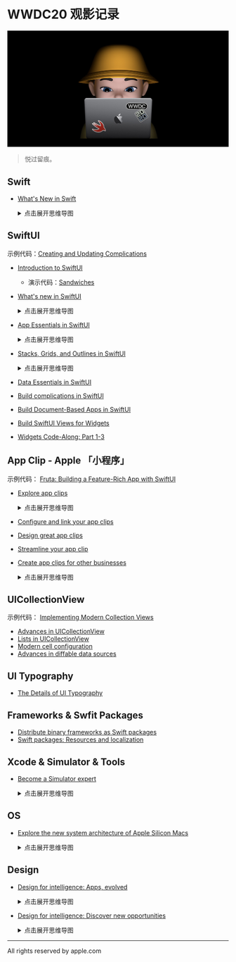 # WWDC20 观影记录

![WWDC20](./Assets/wwdc20.jpg)

> 悦过留痕。

## Swift

- [What's New in Swift](https://wwdc.io/share/wwdc20/10170)

  <details><summary>点击展开思维导图</summary>
          <a href="https://share.mubu.com/doc/41BTbnA2hAo#mindmap">
    <img src="./MindMaps/What'sNewinSwift.png" alt="What's New in Swift">
  </a></details>

## SwiftUI

示例代码：[Creating and Updating Complications](./CreatingAndUpdatingComplications)

- [Introduction to SwiftUI](https://developer.apple.com/videos/play/wwdc2020/10119/)

  - 演示代码：[Sandwiches](./Sandwiches)

- [What's new in SwiftUI](https://developer.apple.com/videos/play/wwdc2020/10041/)

  <details><summary>点击展开思维导图</summary>
    <a href="https://share.mubu.com/doc/4dFaRSVP_ho">
    <img src="./MindMaps/What'snewinSwiftUI.png" alt="What's new in SwiftUI">
  </a></details>

- [App Essentials in SwiftUI](https://developer.apple.com/wwdc20/10037)

  <details><summary>点击展开思维导图</summary>
        <a href="https://share.mubu.com/doc/7R3LEB4eUZo">
    <img src="./MindMaps/AppEssentialsinSwiftUI.png" alt="App Essentials in SwiftUI">
  </a></details>

- [Stacks, Grids, and Outlines in SwiftUI](https://wwdc.io/share/wwdc20/10031)

  <details><summary>点击展开思维导图</summary>
        <a href="https://share.mubu.com/doc/3PiEJlsmWao">
    <img src="./MindMaps/StacksGridsandOutlinesinSwiftUI.png" alt="Stacks, Grids, and Outlines in SwiftUI">
  </a></details>

- [Data Essentials in SwiftUI](https://wwdc.io/share/wwdc20/10040)

- [Build complications in SwiftUI](https://developer.apple.com/videos/play/wwdc2020/10048/)

- [Build Document-Based Apps in SwiftUI]()

- [Build SwiftUI Views for Widgets]()

- [Widgets Code-Along: Part 1-3]()

## App Clip - Apple 「小程序」

示例代码： [Fruta: Building a Feature-Rich App with SwiftUI](./FrutaBuildingAFeatureRichAppWithSwiftUI)

- [Explore app clips](https://developer.apple.com/videos/play/wwdc2020/10174)

  <details><summary>点击展开思维导图</summary>
        <a href="https://share.mubu.com/doc/7FTS-wuvaio">
    <img src="./MindMaps/ExploreAppClips.png" alt="Explore app clips">
  </a></details>

- [Configure and link your app clips](https://developer.apple.com/videos/play/wwdc2020/10146/)

- [Design great app clips](https://developer.apple.com/videos/play/wwdc2020/10172)

- [Streamline your app clip](https://developer.apple.com/videos/play/wwdc2020/10120)

- [Create app clips for other businesses](https://wwdc.io/share/wwdc20/10118)

  <details><summary>点击展开思维导图</summary>
          <a href="https://share.mubu.com/doc/6gmq5SaGQIo">
    <img src="./MindMaps/CreateAppClipsforOtherBusinesses.png" alt="Create app clips for other businesses">
  </a></details>

## UICollectionView

示例代码： [Implementing Modern Collection Views](./ImplementingModernCollectionViews)

- [Advances in UICollectionView](https://developer.apple.com/videos/play/wwdc2020/10097/)
- [Lists in UICollectionView](https://developer.apple.com/videos/play/wwdc2020/10026/)
- [Modern cell configuration](https://developer.apple.com/videos/play/wwdc2020/10027/)
- [Advances in diffable data sources](https://developer.apple.com/videos/play/wwdc2020/10045/)

## UI Typography

- [The Details of UI Typography]()

## Frameworks & Swfit Packages

- [Distribute binary frameworks as Swift packages](https://developer.apple.com/videos/play/wwdc2020/10147/)
- [Swift packages: Resources and localization](https://developer.apple.com/videos/play/wwdc2020/10169/)

## Xcode & Simulator & Tools

- [Become a Simulator expert](https://wwdc.io/share/wwdc20/10647)

  <details><summary>点击展开思维导图</summary>
          <a href="https://share.mubu.com/doc/2FyUzURwsYE">
    <img src="./MindMaps/BecomeaSimulatorexpert.jpg" alt="Become a Simulator expert">
  </a></details>

## OS

- [Explore the new system architecture of Apple Silicon Macs](https://wwdc.io/share/wwdc20/10686)

  <details><summary>点击展开思维导图</summary>
          <a href="https://share.mubu.com/doc/1X7OxNkedYE">
    <img src="./MindMaps/ExplorethenewsystemarchitectureofAppleSiliconMacs.png" alt="Explore the new system architecture of Apple Silicon Macs">
  </a></details>

## Design

- [Design for intelligence: Apps, evolved](https://wwdc.io/share/wwdc20/10086)

  <details><summary>点击展开思维导图</summary>
            <a href="https://share.mubu.com/doc/7OSEi8Pc4QE">
    <img src="./MindMaps/Designforintelligence_Apps_evolved.png" alt="Design for intelligence: Apps, evolved">
  </a></details>

- [Design for intelligence: Discover new opportunities](https://wwdc.io/share/wwdc20/10088)

  <details><summary>点击展开思维导图</summary>
            <a href="https://share.mubu.com/doc/3mhirAakAkE">
    <img src="./MindMaps/Designforintelligence_Discovernewopportunities.png" alt="Design for intelligence: Discover new opportunities">
  </a></details>

--------------------------------------------------------------------------------

All rights reserved by apple.com
